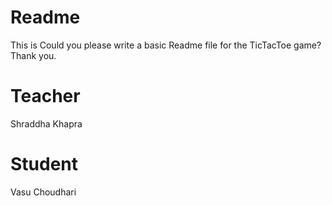 # Readme
This is Could you please write a basic Readme file for the TicTacToe game? Thank you.

# Teacher 
Shraddha Khapra

# Student
Vasu Choudhari